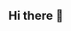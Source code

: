 ## Hi there 👋

<!--
**ClaydeThabiso/ClaydeThabiso** is a ✨ _special_ ✨ repository because its `README.md` (this file) appears on your GitHub profile.

Here are some ideas to get you started:

- 🔭 I’m currently working on this project,needs some help with Javascript for functionality of the webste
- 👯 I’m looking to collaborate on any project related to HTML,CSS,PYTHON,C+++
- 📫 How to reach me: username is ClaydeThabiso
- 
-->
